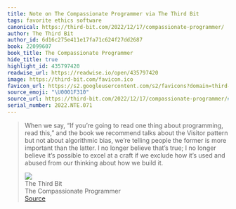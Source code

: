 ```yaml
---
title: Note on The Compassionate Programmer via The Third Bit
tags: favorite ethics software
canonical: https://third-bit.com/2022/12/17/compassionate-programmer/
author: The Third Bit
author_id: 6d16c275e411e17fa71c624f27dd2687
book: 22099607
book_title: The Compassionate Programmer
hide_title: true
highlight_id: 435797420
readwise_url: https://readwise.io/open/435797420
image: https://third-bit.com/favicon.ico
favicon_url: https://s2.googleusercontent.com/s2/favicons?domain=third-bit.com
source_emoji: "\U0001F310"
source_url: https://third-bit.com/2022/12/17/compassionate-programmer/#:~:text=When%20we%20say%2C,we%20build%20it.
serial_number: 2022.NTE.071
---
```

> When we say, “If you’re going to read one thing about programming, read this,” and the book we recommend talks about the Visitor pattern but not about algorithmic bias, we’re telling people the former is more important than the latter. I no longer believe that’s true; I no longer believe it’s possible to excel at a craft if we exclude how it’s used and abused from our thinking about how we build it.
> <div class="quoteback-footer"><div class="quoteback-avatar"><img class="mini-favicon" src="https://s2.googleusercontent.com/s2/favicons?domain=third-bit.com"></div><div class="quoteback-metadata"><div class="metadata-inner"><span style="display:none">FROM:</span><div aria-label="The Third Bit" class="quoteback-author"> The Third Bit</div><div aria-label="The Compassionate Programmer" class="quoteback-title"> The Compassionate Programmer</div></div></div><div class="quoteback-backlink"><a target="_blank" aria-label="go to the full text of this quotation" rel="noopener" href="https://third-bit.com/2022/12/17/compassionate-programmer/#:~:text=When%20we%20say%2C,we%20build%20it." class="quoteback-arrow"> Source</a></div></div>
